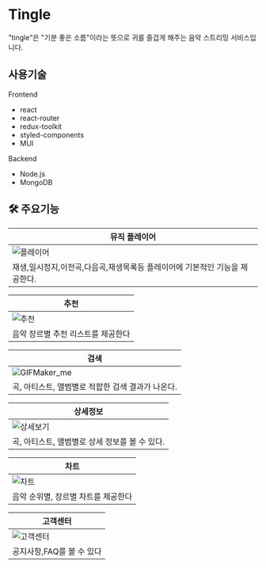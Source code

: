 # Tingle
"tingle"은 "기분 좋은 소름"이라는 뜻으로 귀를 즐겁게 해주는 음악 스트리밍 서비스입니다.

## 사용기술
Frontend
- react
- react-router
- redux-toolkit
- styled-components
- MUI

Backend
- Node.js
- MongoDB

## 🛠 주요기능  
| 뮤직 플레이어| 
| --- |  
![플레이어](https://user-images.githubusercontent.com/98202878/231698106-d4307766-b4e2-4d67-bfe5-5f47361da829.gif)|
| 재생,일시정지,이전곡,다음곡,재생목록등 플레이어에 기본적인 기능을 제공한다. |

| 추천| 
| --- | 
| ![추천](https://user-images.githubusercontent.com/98202878/231699292-8d9c2531-c258-4708-a57f-07dc204fb735.gif) |
| 음악 장르별 추천 리스트를 제공한다 |


| 검색| 
| --- | 
| ![GIFMaker_me](https://user-images.githubusercontent.com/98202878/231699486-dfe4f8e0-d0d4-4d49-b9b6-50efd71998ad.gif) |
|  곡, 아티스트, 앨범별로 적합한 검색 결과가 나온다.|

|상세정보| 
| --- | 
| ![상세보기](https://user-images.githubusercontent.com/98202878/231696628-64ab9140-d8af-4561-80ca-34eebbfbf197.gif)|
|  곡, 아티스트, 앨범별로 상세 정보를 볼 수 있다.|

| 차트| 
| --- | 
![차트](https://user-images.githubusercontent.com/98202878/231696959-42178bdb-94c4-4497-9963-2a5ac58f9d2d.gif) |
| 음악 순위별, 장르별 차트를 제공한다 |

| 고객센터| 
| --- | 
| ![고객센터](https://user-images.githubusercontent.com/98202878/231696275-78abb4ca-9847-48bc-b8b0-0ebbf4141488.gif) |
| 공지사항,FAQ를 볼 수 있다 |


<br>   

